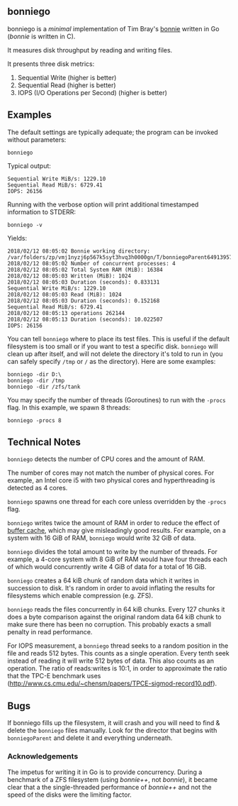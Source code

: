 ## bonniego

bonniego is a _minimal_ implementation of Tim Bray's
[bonnie](https://code.google.com/p/bonnie-64/) written in Go (*bonnie* is
written in C).

It measures disk throughput by reading and writing files.

It presents three disk metrics:

1. Sequential Write (higher is better)
2. Sequential Read (higher is better)
3. IOPS (I/O Operations per Second) (higher is better)

## Examples

The default settings are typically adequate; the program can be invoked without
parameters:

```
bonniego
```

Typical output:

```
Sequential Write MiB/s: 1229.10
Sequential Read MiB/s: 6729.41
IOPS: 26156
```

Running with the verbose option will print additional timestamped information
to STDERR:

```
bonniego -v
```

Yields:

```
2018/02/12 08:05:02 Bonnie working directory: /var/folders/zp/vmj1nyzj6p567k5syt3hvq3h0000gn/T/bonniegoParent649139571/bonniego
2018/02/12 08:05:02 Number of concurrent processes: 4
2018/02/12 08:05:02 Total System RAM (MiB): 16384
2018/02/12 08:05:03 Written (MiB): 1024
2018/02/12 08:05:03 Duration (seconds): 0.833131
Sequential Write MiB/s: 1229.10
2018/02/12 08:05:03 Read (MiB): 1024
2018/02/12 08:05:03 Duration (seconds): 0.152168
Sequential Read MiB/s: 6729.41
2018/02/12 08:05:13 operations 262144
2018/02/12 08:05:13 Duration (seconds): 10.022507
IOPS: 26156
```

You can tell `bonniego` where to place its test files. This is useful if the
default filesystem is too small or if you want to test a specific disk.
`bonniego` will clean up after itself, and will not delete the directory it's
told to run in (you can safely specify `/tmp` or `/` as the directory). Here
are some examples:

```
bonniego -dir D:\
bonniego -dir /tmp
bonniego -dir /zfs/tank
```

You may specify the number of threads (Goroutines) to run with the `-procs`
flag. In this example, we spawn 8 threads:

```
bonniego -procs 8
```

## Technical Notes

`bonniego` detects the number of CPU cores and the amount of RAM.

The number of cores may not match the number of physical cores. For example, an
Intel core i5 with two physical cores and hyperthreading is detected as 4
cores.

`bonniego` spawns one thread for each core unless overridden by the `-procs`
flag.

`bonniego` writes twice the amount of RAM in order to reduce the effect of
[buffer cache](http://www.tldp.org/LDP/sag/html/buffer-cache.html), which may
give misleadingly good results. For example, on a system with 16 GiB of RAM,
`bonniego` would write 32 GiB of data.

`bonniego` divides the total amount to write by the number of threads. For
example, a 4-core system with 8 GiB of RAM would have four threads each of
which would concurrently write 4 GiB of data for a total of 16 GiB.

`bonniego` creates a 64 kiB chunk of random data which it writes in succession
to disk.  It's random in order to avoid inflating the results for filesystems
which enable compression (e.g. ZFS).

`bonniego` reads the files concurrently in 64 kiB chunks. Every 127 chunks it
does a byte comparison against the original random data 64 kiB chunk to make
sure there has been no corruption. This probably exacts a small penalty in
read performance.

For IOPS measurement, a `bonniego` thread seeks to a random position in the
file and reads 512 bytes. This counts as a single operation. Every tenth seek
instead of reading it will write 512 bytes of data. This also counts as an
operation. The ratio of reads:writes is 10:1, in order to approximate the ratio
that the TPC-E benchmark uses
(<http://www.cs.cmu.edu/~chensm/papers/TPCE-sigmod-record10.pdf>).

## Bugs

If bonniego fills up the filesystem, it will crash and you will need to find &
delete the `bonniego` files manually.  Look for the director that begins with
`bonniegoParent` and delete it and everything underneath.

### Acknowledgements

The impetus for writing it in Go is to provide concurrency.  During a benchmark
of a ZFS filesystem (using *bonnie++*, not *bonnie*), it became clear that a
the single-threaded performance of *bonnie++* and not the speed of the disks
were the limiting factor.
